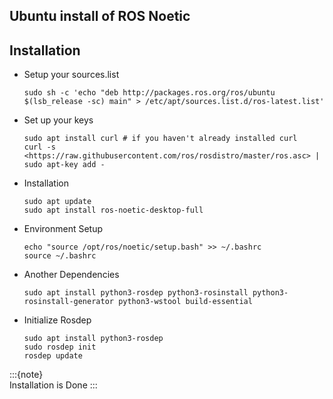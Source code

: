 ## Ubuntu install of ROS Noetic

## Installation

* Setup your sources.list

   ```console
   sudo sh -c 'echo "deb http://packages.ros.org/ros/ubuntu $(lsb_release -sc) main" > /etc/apt/sources.list.d/ros-latest.list'
   ```

* Set up your keys

    ```console
    sudo apt install curl # if you haven't already installed curl
    curl -s <https://raw.githubusercontent.com/ros/rosdistro/master/ros.asc> | sudo apt-key add -
    ```

* Installation

    ```console
    sudo apt update
    sudo apt install ros-noetic-desktop-full
    ```

* Environment Setup

    ```console
    echo "source /opt/ros/noetic/setup.bash" >> ~/.bashrc
    source ~/.bashrc
    ```

* Another Dependencies

    ```console
    sudo apt install python3-rosdep python3-rosinstall python3-rosinstall-generator python3-wstool build-essential
    ```

* Initialize Rosdep

    ```console
    sudo apt install python3-rosdep
    sudo rosdep init
    rosdep update
    ```

:::{note}  
Installation is Done
:::
